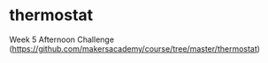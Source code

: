 # thermostat
Week 5 Afternoon Challenge (https://github.com/makersacademy/course/tree/master/thermostat)
